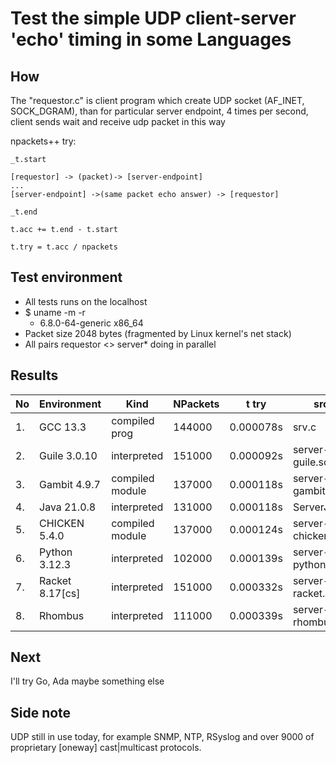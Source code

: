 # Test the simple UDP client-server 'echo' timing in some Languages

## How

The "requestor.c" is client program which create UDP socket (AF\_INET, SOCK\_DGRAM),
than for particular server endpoint, 4 times per second, client sends wait and receive udp packet
in this way

npackets++ try:

    _t.start

    [requestor] -> (packet)-> [server-endpoint]
    ...
    [server-endpoint] ->(same packet echo answer) -> [requestor]

    _t.end

    t.acc += t.end - t.start

    t.try = t.acc / npackets


## Test environment

* All tests runs on the localhost
* $ uname -m -r
   - 6.8.0-64-generic x86_64
* Packet size 2048 bytes
   (fragmented by Linux kernel's net stack)
* All pairs requestor <> server* doing in parallel

## Results

| No | Environment     | Kind            | NPackets | t try     | src file           |
|----|-----------------|-----------------|----------|-----------|--------------------|
| 1. | GCC 13.3        | compiled prog   | 144000   | 0.000078s | srv.c              |
| 2. | Guile 3.0.10    | interpreted     | 151000   | 0.000092s | server-guile.scm   |
| 3. | Gambit 4.9.7    | compiled module | 137000   | 0.000118s | server-gambit.scm  |
| 4. | Java 21.0.8     | interpreted     | 131000   | 0.000118s | ServerJava.java    |
| 5. | CHICKEN 5.4.0   | compiled module | 137000   | 0.000124s | server-chicken.scm |
| 6. | Python 3.12.3   | interpreted     | 102000   | 0.000139s | server-python.py   |
| 7. | Racket 8.17[cs] | interpreted     | 151000   | 0.000332s | server-racket.rkt  |
| 8. | Rhombus         | interpreted     | 111000   | 0.000339s | server-rhombus.rhm |

## Next

I'll try Go, Ada maybe something else

## Side note

UDP still in use today, for example SNMP, NTP, RSyslog and over 9000 of proprietary [oneway] cast|multicast protocols.
